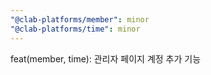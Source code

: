 ```yaml
---
"@clab-platforms/member": minor
"@clab-platforms/time": minor
---
```


feat(member, time): 관리자 페이지 계정 추가 기능
